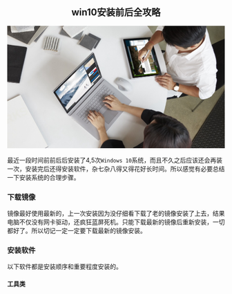 

<div style="text-align:center;">
    <h2>
        win10安装前后全攻略
    </h2>
    <img src="./static/imgs/win10.jpeg" />
</div>


最近一段时间前前后后安装了4,5次`Windows 10`系统，而且不久之后应该还会再装一次，安装完后还得安装软件，杂七杂八得又得花好长时间。所以感觉有必要总结一下安装系统的合理步骤。

### 下载镜像

镜像最好使用最新的，上一次安装因为没仔细看下载了老的镜像安装了上去，结果电脑不仅没有网卡驱动，还疯狂蓝屏死机。只能下载最新的镜像后重新安装，一切都好了。所以切记一定一定要下载最新的镜像安装。



### 安装软件

以下软件都是安装顺序和重要程度安装的。

#### 工具类



